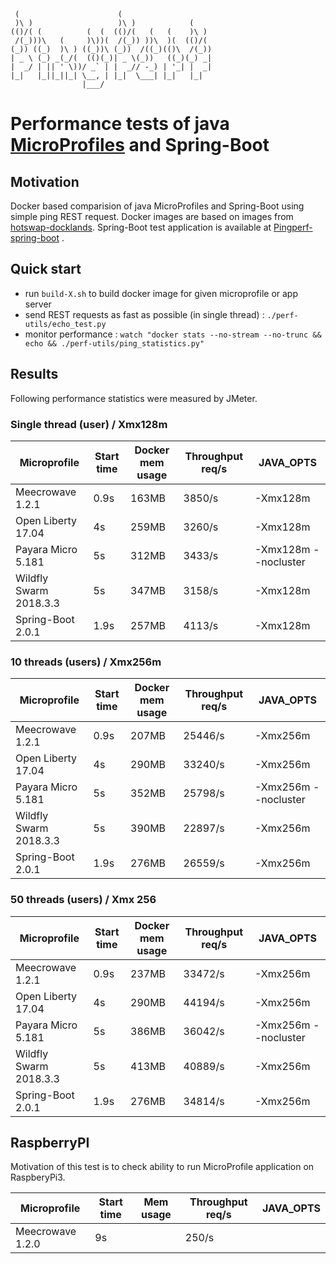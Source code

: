      (                      (
     )\ )                   )\ )            (
    (()/( (          (  (  (()/(   (   (    )\ )
     /(_)))\   (     )\))(  /(_)) ))\  )(  (()/(
    (_)) ((_)  )\ ) ((_))\ (_))  /((_)(()\  /(_))
    | _ \ (_) _(_/(  (()(_)| _ \(_))   ((_)(_) _|
    |  _/ | || ' \))/ _` | |  _// -_) | '_| |  _|
    |_|   |_||_||_| \__, | |_|  \___| |_|   |_|
                    |___/

# Performance tests of java [MicroProfiles](https://microprofile.io/) and Spring-Boot

## Motivation

Docker based comparision of java MicroProfiles and Spring-Boot using simple ping REST request. Docker images are based
on images from [hotswap-docklands](https://github.com/HotswapProjects/hotswap-docklands). Spring-Boot test application 
is available at [Pingperf-spring-boot](https://github.com/skybber/pingperf-spring-boot) .


## Quick start

* run `build-X.sh` to build docker image for given microprofile or app server
* send REST requests as fast as possible (in single thread) : `./perf-utils/echo_test.py`
* monitor performance : `watch "docker stats --no-stream --no-trunc && echo && ./perf-utils/ping_statistics.py"`

## Results

Following performance statistics were measured by JMeter.

### Single thread (user) / Xmx128m

|Microprofile|Start time|Docker mem usage|Throughput req/s|JAVA_OPTS|
|------------|----------|----------------|----------------|---------|
|Meecrowave 1.2.1|0.9s|163MB|3850/s|-Xmx128m|
|Open Liberty 17.04|4s|259MB|3260/s|-Xmx128m|
|Payara Micro 5.181|5s|312MB|3433/s|-Xmx128m --nocluster|
|Wildfly Swarm 2018.3.3|5s|347MB|3158/s|-Xmx128m|
|Spring-Boot 2.0.1|1.9s|257MB|4113/s|-Xmx128m|

### 10 threads (users) / Xmx256m

|Microprofile|Start time|Docker mem usage|Throughput req/s|JAVA_OPTS|
|------------|----------|----------------|----------------|---------|
|Meecrowave 1.2.1|0.9s|207MB|25446/s|-Xmx256m|
|Open Liberty 17.04|4s|290MB|33240/s|-Xmx256m|
|Payara Micro 5.181|5s|352MB|25798/s|-Xmx256m --nocluster|
|Wildfly Swarm 2018.3.3|5s|390MB|22897/s|-Xmx256m|
|Spring-Boot 2.0.1|1.9s|276MB|26559/s|-Xmx256m|

### 50 threads (users) / Xmx 256

|Microprofile|Start time|Docker mem usage|Throughput req/s|JAVA_OPTS|
|------------|----------|----------------|----------------|---------|
|Meecrowave 1.2.1|0.9s|237MB|33472/s|-Xmx256m|
|Open Liberty 17.04|4s|290MB|44194/s|-Xmx256m|
|Payara Micro 5.181|5s|386MB|36042/s|-Xmx256m --nocluster|
|Wildfly Swarm 2018.3.3|5s|413MB|40889/s|-Xmx256m|
|Spring-Boot 2.0.1|1.9s|276MB|34814/s|-Xmx256m|

## RaspberryPI

Motivation of this test is to check ability to run MicroProfile application on RaspberyPi3.

|Microprofile|Start time|Mem usage|Throughput req/s|JAVA_OPTS|
|------------|----------|----------------|----------------|---------|
|Meecrowave 1.2.0|9s||250/s||
